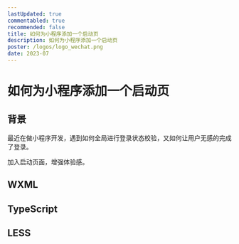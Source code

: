 ```yaml
---
lastUpdated: true
commentabled: true
recommended: false
title: 如何为小程序添加一个启动页
description: 如何为小程序添加一个启动页
poster: /logos/logo_wechat.png
date: 2023-07
---
```


# 如何为小程序添加一个启动页 #

## 背景 ##

最近在做小程序开发，遇到如何全局进行登录状态校验，又如何让用户无感的完成了登录。

加入启动页面，增强体验感。

## WXML ##



## TypeScript ##



## LESS ##


